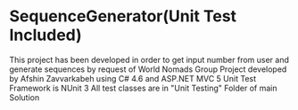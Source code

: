 # SequenceGenerator(Unit Test Included)
This project has been developed in order to get input number from user and generate sequences by request of World Nomads Group Project developed by Afshin Zavvarkabeh using C# 4.6 and ASP.NET MVC 5 Unit Test Framework is NUnit 3 All test classes are in "Unit Testing" Folder of main Solution


